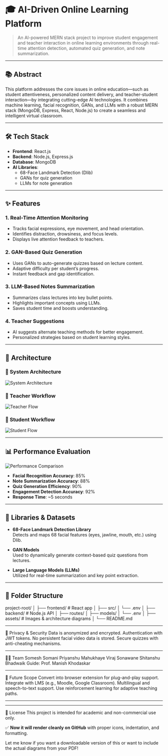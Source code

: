 # 🎓 AI-Driven Online Learning Platform

> An AI-powered MERN stack project to improve student engagement and teacher interaction in online learning environments through real-time attention detection, automated quiz generation, and note summarization.

---

## 📚 Abstract

This platform addresses the core issues in online education—such as student attentiveness, personalized content delivery, and teacher-student interaction—by integrating cutting-edge AI technologies. It combines machine learning, facial recognition, GANs, and LLMs with a robust MERN stack (MongoDB, Express, React, Node.js) to create a seamless and intelligent virtual classroom.

---

## 🛠️ Tech Stack

- **Frontend**: React.js  
- **Backend**: Node.js, Express.js  
- **Database**: MongoDB  
- **AI Libraries**:
  - 68-Face Landmark Detection (Dlib)
  - GANs for quiz generation
  - LLMs for note generation

---

## ✨ Features

### 1. Real-Time Attention Monitoring
- Tracks facial expressions, eye movement, and head orientation.
- Identifies distraction, drowsiness, and focus levels.
- Displays live attention feedback to teachers.

### 2. GAN-Based Quiz Generation
- Uses GANs to auto-generate quizzes based on lecture content.
- Adaptive difficulty per student’s progress.
- Instant feedback and gap identification.

### 3. LLM-Based Notes Summarization
- Summarizes class lectures into key bullet points.
- Highlights important concepts using LLMs.
- Saves student time and boosts understanding.

### 4. Teacher Suggestions
- AI suggests alternate teaching methods for better engagement.
- Personalized strategies based on student learning styles.

---

## 🧠 Architecture

### 🔹 System Architecture
![System Architecture](./assets/system-architecture.png)

### 🔹 Teacher Workflow
![Teacher Flow](./assets/teacher-flow.png)

### 🔹 Student Workflow
![Student Flow](./assets/student-flow.png)

---

## 📊 Performance Evaluation

![Performance Comparison](./assets/performance-analysis.png)

- **Facial Recognition Accuracy**: 85%  
- **Note Summarization Accuracy**: 88%  
- **Quiz Generation Efficiency**: 90%  
- **Engagement Detection Accuracy**: 92%  
- **Response Time**: ~5 seconds

---

## 🧪 Libraries & Datasets

- **68-Face Landmark Detection Library**  
  Detects and maps 68 facial features (eyes, jawline, mouth, etc.) using Dlib.

- **GAN Models**  
  Used to dynamically generate context-based quiz questions from lectures.

- **Large Language Models (LLMs)**  
  Utilized for real-time summarization and key point extraction.

---

## 📁 Folder Structure
project-root/ │ ├── frontend/ # React app │ ├── src/ │ └── .env │ ├── backend/ # Node.js API │ ├── routes/ │ ├── models/ │ └── .env │ ├── assets/ # Images & architecture diagrams │ └── README.md


---

🔐 Privacy & Security
Data is anonymized and encrypted.
Authentication with JWT tokens.
No persistent facial video data is stored.
Secure quizzes with anti-cheating mechanisms.

---
👨‍🏫 Team
Somesh Somani
Priyanshu Mahukhaye
Viraj Sonawane
Shitanshu Bhadwaik
Guide: Prof. Manish Khodaskar

---
🚀 Future Scope
Convert into browser extension for plug-and-play support.
Integrate with LMS (e.g., Moodle, Google Classroom).
Multilingual and speech-to-text support.
Use reinforcement learning for adaptive teaching paths.

---

---
📜 License
This project is intended for academic and non-commercial use only.

✅ **Now it will render cleanly on GitHub** with proper icons, indentation, and formatting.

Let me know if you want a downloadable version of this or want to include the actual diagrams from your PDF!
